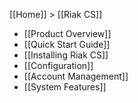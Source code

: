 [[Home]] > [[Riak CS]]

* [[Product Overview]]
* [[Quick Start Guide]]
* [[Installing Riak CS]]
* [[Configuration]]
* [[Account Management]]
* [[System Features]]

